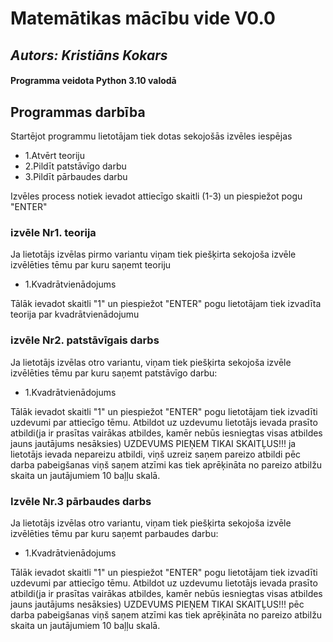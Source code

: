 # **Matemātikas mācību vide V0.0** 
## _Autors: Kristiāns Kokars_
#### Programma veidota Python 3.10 valodā
## Programmas darbība
Startējot programmu lietotājam tiek dotas sekojošās izvēles iespējas
- 1.Atvērt teoriju
- 2.Pildīt patstāvīgo darbu
- 3.Pildīt pārbaudes darbu  

Izvēles process notiek ievadot attiecīgo skaitli (1-3) un piespiežot pogu "ENTER"
### izvēle Nr1. teorija
Ja lietotājs izvēlas pirmo variantu viņam tiek piešķirta sekojoša izvēle izvēlēties tēmu par kuru saņemt teoriju
- 1.Kvadrātvienādojums

Tālāk ievadot skaitli "1" un piespiežot "ENTER" pogu lietotājam tiek izvadīta teorija par kvadrātvienādojumu


### izvēle Nr2. patstāvīgais darbs
Ja lietotājs izvēlas otro variantu, viņam tiek piešķirta sekojoša izvēle izvēlēties tēmu par kuru saņemt patstāvīgo darbu:
- 1.Kvadrātvienādojums

Tālāk ievadot skaitli "1" un piespiežot "ENTER" pogu lietotājam tiek izvadīti uzdevumi par attiecīgo tēmu.
Atbildot uz uzdevumu lietotājs ievada prasīto atbildi(ja ir prasītas vairākas atbildes, kamēr nebūs iesniegtas visas atbildes jauns jautājums nesāksies)
UZDEVUMS PIEŅEM TIKAI SKAITĻUS!!!
ja lietotājs ievada nepareizu atbildi, viņš uzreiz saņem pareizo atbildi
pēc darba pabeigšanas viņš saņem atzīmi kas tiek aprēķināta no pareizo atbilžu skaita un jautājumiem 10 baļļu skalā.

### Izvēle Nr.3 pārbaudes darbs
Ja lietotājs izvēlas otro variantu, viņam tiek piešķirta sekojoša izvēle izvēlēties tēmu par kuru saņemt parbaudes darbu:
- 1.Kvadrātvienādojums

Tālāk ievadot skaitli "1" un piespiežot "ENTER" pogu lietotājam tiek izvadīti uzdevumi par attiecīgo tēmu.
Atbildot uz uzdevumu lietotājs ievada prasīto atbildi(ja ir prasītas vairākas atbildes, kamēr nebūs iesniegtas visas atbildes jauns jautājums nesāksies)
UZDEVUMS PIEŅEM TIKAI SKAITĻUS!!!
pēc darba pabeigšanas viņš saņem atzīmi kas tiek aprēķināta no pareizo atbilžu skaita un jautājumiem 10 baļļu skalā.

